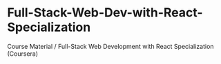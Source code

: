 # Full-Stack-Web-Dev-with-React-Specialization
Course Material / Full-Stack Web Development with React Specialization (Coursera)
